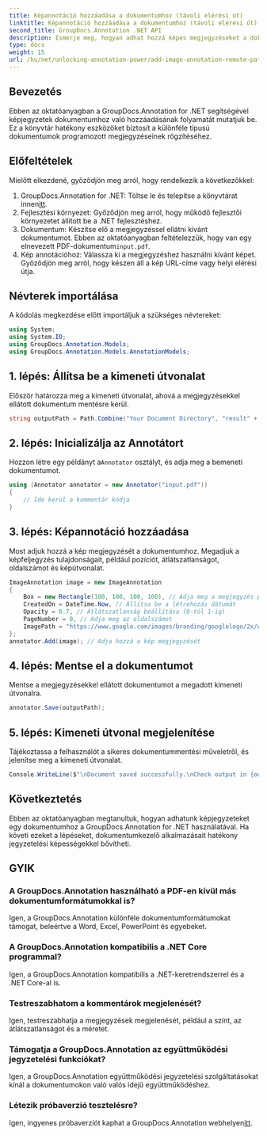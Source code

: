 ```yaml
---
title: Képannotáció hozzáadása a dokumentumhoz (távoli elérési út)
linktitle: Képannotáció hozzáadása a dokumentumhoz (távoli elérési út)
second_title: GroupDocs.Annotation .NET API
description: Ismerje meg, hogyan adhat hozzá képes megjegyzéseket a dokumentumokhoz a GroupDocs.Annotation for .NET segítségével. Javítsa a dokumentumkezelést hatékony annotációs képességekkel.
type: docs
weight: 15
url: /hu/net/unlocking-annotation-power/add-image-annotation-remote-path/
---
```

## Bevezetés
Ebben az oktatóanyagban a GroupDocs.Annotation for .NET segítségével képjegyzetek dokumentumhoz való hozzáadásának folyamatát mutatjuk be. Ez a könyvtár hatékony eszközöket biztosít a különféle típusú dokumentumok programozott megjegyzéseinek rögzítéséhez.
## Előfeltételek
Mielőtt elkezdené, győződjön meg arról, hogy rendelkezik a következőkkel:
1.  GroupDocs.Annotation for .NET: Töltse le és telepítse a könyvtárat innen[itt](https://releases.groupdocs.com/annotation/net/).
2. Fejlesztési környezet: Győződjön meg arról, hogy működő fejlesztői környezetet állított be a .NET fejlesztéshez.
3.  Dokumentum: Készítse elő a megjegyzéssel ellátni kívánt dokumentumot. Ebben az oktatóanyagban feltételezzük, hogy van egy elnevezett PDF-dokumentum`input.pdf`.
4. Kép annotációhoz: Válassza ki a megjegyzéshez használni kívánt képet. Győződjön meg arról, hogy készen áll a kép URL-címe vagy helyi elérési útja.

## Névterek importálása
A kódolás megkezdése előtt importáljuk a szükséges névtereket:
```csharp
using System;
using System.IO;
using GroupDocs.Annotation.Models;
using GroupDocs.Annotation.Models.AnnotationModels;
```
## 1. lépés: Állítsa be a kimeneti útvonalat
Először határozza meg a kimeneti útvonalat, ahová a megjegyzésekkel ellátott dokumentum mentésre kerül.
```csharp
string outputPath = Path.Combine("Your Document Directory", "result" + Path.GetExtension("input.pdf"));
```
## 2. lépés: Inicializálja az Annotátort
 Hozzon létre egy példányt a`Annotator` osztályt, és adja meg a bemeneti dokumentumot.
```csharp
using (Annotator annotator = new Annotator("input.pdf"))
{
    // Ide kerül a kommentár kódja
}
```
## 3. lépés: Képannotáció hozzáadása
Most adjuk hozzá a kép megjegyzését a dokumentumhoz. Megadjuk a képfeljegyzés tulajdonságait, például pozíciót, átlátszatlanságot, oldalszámot és képútvonalat.
```csharp
ImageAnnotation image = new ImageAnnotation
{
    Box = new Rectangle(100, 100, 100, 100), // Adja meg a megjegyzés pozícióját
    CreatedOn = DateTime.Now, // Állítsa be a létrehozás dátumát
    Opacity = 0.7, // Átlátszatlanság beállítása (0-tól 1-ig)
    PageNumber = 0, // Adja meg az oldalszámot
    ImagePath = "https://www.google.com/images/branding/googlelogo/2x/googlelogo_color_92x30dp.png" // Adja meg a kép URL-jét
};
annotator.Add(image); // Adja hozzá a kép megjegyzését
```
## 4. lépés: Mentse el a dokumentumot
Mentse a megjegyzésekkel ellátott dokumentumot a megadott kimeneti útvonalra.
```csharp
annotator.Save(outputPath);
```
## 5. lépés: Kimeneti útvonal megjelenítése
Tájékoztassa a felhasználót a sikeres dokumentummentési műveletről, és jelenítse meg a kimeneti útvonalat.
```csharp
Console.WriteLine($"\nDocument saved successfully.\nCheck output in {outputPath}.");
```

## Következtetés
Ebben az oktatóanyagban megtanultuk, hogyan adhatunk képjegyzeteket egy dokumentumhoz a GroupDocs.Annotation for .NET használatával. Ha követi ezeket a lépéseket, dokumentumkezelő alkalmazásait hatékony jegyzetelési képességekkel bővítheti.
## GYIK
### A GroupDocs.Annotation használható a PDF-en kívül más dokumentumformátumokkal is?
Igen, a GroupDocs.Annotation különféle dokumentumformátumokat támogat, beleértve a Word, Excel, PowerPoint és egyebeket.
### A GroupDocs.Annotation kompatibilis a .NET Core programmal?
Igen, a GroupDocs.Annotation kompatibilis a .NET-keretrendszerrel és a .NET Core-al is.
### Testreszabhatom a kommentárok megjelenését?
Igen, testreszabhatja a megjegyzések megjelenését, például a színt, az átlátszatlanságot és a méretet.
### Támogatja a GroupDocs.Annotation az együttműködési jegyzetelési funkciókat?
Igen, a GroupDocs.Annotation együttműködési jegyzetelési szolgáltatásokat kínál a dokumentumokon való valós idejű együttműködéshez.
### Létezik próbaverzió tesztelésre?
 Igen, ingyenes próbaverziót kaphat a GroupDocs.Annotation webhelyen[itt](https://releases.groupdocs.com/).